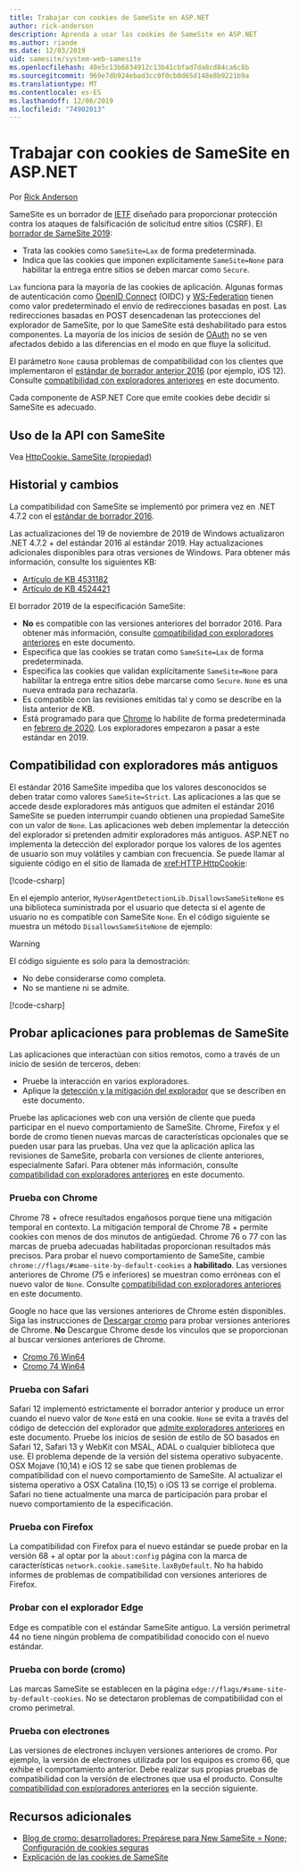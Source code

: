```yaml
---
title: Trabajar con cookies de SameSite en ASP.NET
author: rick-anderson
description: Aprenda a usar las cookies de SameSite en ASP.NET
ms.author: riande
ms.date: 12/03/2019
uid: samesite/system-web-samesite
ms.openlocfilehash: 40e5c13b6834912c13b41cbfad7da8cd84ca6c8b
ms.sourcegitcommit: 969e7db924ebad3cc0f0cb0d65d148e8b9221b9a
ms.translationtype: MT
ms.contentlocale: es-ES
ms.lasthandoff: 12/06/2019
ms.locfileid: "74902013"
---
```

# <a name="work-with-samesite-cookies-in-aspnet"></a>Trabajar con cookies de SameSite en ASP.NET

Por [Rick Anderson](https://twitter.com/RickAndMSFT)

SameSite es un borrador de [IETF](https://ietf.org/about/) diseñado para proporcionar protección contra los ataques de falsificación de solicitud entre sitios (CSRF). El [borrador de SameSite 2019](https://tools.ietf.org/html/draft-west-cookie-incrementalism-00):

* Trata las cookies como `SameSite=Lax` de forma predeterminada.
* Indica que las cookies que imponen explícitamente `SameSite=None` para habilitar la entrega entre sitios se deben marcar como `Secure`.

`Lax` funciona para la mayoría de las cookies de aplicación. Algunas formas de autenticación como [OpenID Connect](https://openid.net/connect/) (OIDC) y [WS-Federation](https://auth0.com/docs/protocols/ws-fed) tienen como valor predeterminado el envío de redirecciones basadas en post. Las redirecciones basadas en POST desencadenan las protecciones del explorador de SameSite, por lo que SameSite está deshabilitado para estos componentes. La mayoría de los inicios de sesión de [OAuth](https://oauth.net/) no se ven afectados debido a las diferencias en el modo en que fluye la solicitud.

El parámetro `None` causa problemas de compatibilidad con los clientes que implementaron el [estándar de borrador anterior 2016](https://tools.ietf.org/html/draft-west-first-party-cookies-07) (por ejemplo, iOS 12). Consulte [compatibilidad con exploradores anteriores](#sob) en este documento.

Cada componente de ASP.NET Core que emite cookies debe decidir si SameSite es adecuado.

## <a name="api-usage-with-samesite"></a>Uso de la API con SameSite

Vea [HttpCookie. SameSite (propiedad)](/dotnet/api/system.web.httpcookie.samesite#System_Web_HttpCookie_SameSite)

## <a name="history-and-changes"></a>Historial y cambios

La compatibilidad con SameSite se implementó por primera vez en .NET 4.7.2 con el [estándar de borrador 2016](https://tools.ietf.org/html/draft-west-first-party-cookies-07#section-4.1).

Las actualizaciones del 19 de noviembre de 2019 de Windows actualizaron .NET 4.7.2 + del estándar 2016 al estándar 2019. Hay actualizaciones adicionales disponibles para otras versiones de Windows. Para obtener más información, consulte los siguientes KB:

* [Artículo de KB 4531182](https://support.microsoft.com/help/4531182/kb4531182)
* [Artículo de KB 4524421](https://support.microsoft.com/help/4524421/kb4524421)

 El borrador 2019 de la especificación SameSite:

* **No** es compatible con las versiones anteriores del borrador 2016. Para obtener más información, consulte [compatibilidad con exploradores anteriores](#sob) en este documento.
* Especifica que las cookies se tratan como `SameSite=Lax` de forma predeterminada.
* Especifica las cookies que validan explícitamente `SameSite=None` para habilitar la entrega entre sitios debe marcarse como `Secure`. `None` es una nueva entrada para rechazarla.
* Es compatible con las revisiones emitidas tal y como se describe en la lista anterior de KB.
* Está programado para que [Chrome](https://chromestatus.com/feature/5088147346030592) lo habilite de forma predeterminada en [febrero de 2020](https://blog.chromium.org/2019/10/developers-get-ready-for-new.html). Los exploradores empezaron a pasar a este estándar en 2019.

<a name="sob"></a>

## <a name="supporting-older-browsers"></a>Compatibilidad con exploradores más antiguos

El estándar 2016 SameSite impediba que los valores desconocidos se deben tratar como valores `SameSite=Strict`. Las aplicaciones a las que se accede desde exploradores más antiguos que admiten el estándar 2016 SameSite se pueden interrumpir cuando obtienen una propiedad SameSite con un valor de `None`. Las aplicaciones web deben implementar la detección del explorador si pretenden admitir exploradores más antiguos. ASP.NET no implementa la detección del explorador porque los valores de los agentes de usuario son muy volátiles y cambian con frecuencia. Se puede llamar al siguiente código en el sitio de llamada de <xref:HTTP.HttpCookie>:

[!code-csharp[](sample/SameSiteCheck.cs?name=snippet)]

En el ejemplo anterior, `MyUserAgentDetectionLib.DisallowsSameSiteNone` es una biblioteca suministrada por el usuario que detecta si el agente de usuario no es compatible con SameSite `None`. En el código siguiente se muestra un método `DisallowsSameSiteNone` de ejemplo:

> [!WARNING]
> El código siguiente es solo para la demostración:
> * No debe considerarse como completa.
> * No se mantiene ni se admite.

[!code-csharp[](sample/SameSiteCheck.cs?name=snippet2)]

## <a name="test-apps-for-samesite-problems"></a>Probar aplicaciones para problemas de SameSite

Las aplicaciones que interactúan con sitios remotos, como a través de un inicio de sesión de terceros, deben:

* Pruebe la interacción en varios exploradores.
* Aplique la [detección y la mitigación del explorador](#sob) que se describen en este documento.

Pruebe las aplicaciones web con una versión de cliente que pueda participar en el nuevo comportamiento de SameSite. Chrome, Firefox y el borde de cromo tienen nuevas marcas de características opcionales que se pueden usar para las pruebas. Una vez que la aplicación aplica las revisiones de SameSite, probarla con versiones de cliente anteriores, especialmente Safari. Para obtener más información, consulte [compatibilidad con exploradores anteriores](#sob) en este documento.

### <a name="test-with-chrome"></a>Prueba con Chrome

Chrome 78 + ofrece resultados engañosos porque tiene una mitigación temporal en contexto. La mitigación temporal de Chrome 78 + permite cookies con menos de dos minutos de antigüedad. Chrome 76 o 77 con las marcas de prueba adecuadas habilitadas proporcionan resultados más precisos. Para probar el nuevo comportamiento de SameSite, cambie `chrome://flags/#same-site-by-default-cookies` a **habilitado**. Las versiones anteriores de Chrome (75 e inferiores) se muestran como erróneas con el nuevo valor de `None`. Consulte [compatibilidad con exploradores anteriores](#sob) en este documento.

Google no hace que las versiones anteriores de Chrome estén disponibles. Siga las instrucciones de [Descargar cromo](https://www.chromium.org/getting-involved/download-chromium) para probar versiones anteriores de Chrome. **No** Descargue Chrome desde los vínculos que se proporcionan al buscar versiones anteriores de Chrome.

* [Cromo 76 Win64](https://commondatastorage.googleapis.com/chromium-browser-snapshots/index.html?prefix=Win_x64/664998/)
* [Cromo 74 Win64](https://commondatastorage.googleapis.com/chromium-browser-snapshots/index.html?prefix=Win_x64/638880/)

### <a name="test-with-safari"></a>Prueba con Safari

Safari 12 implementó estrictamente el borrador anterior y produce un error cuando el nuevo valor de `None` está en una cookie. `None` se evita a través del código de detección del explorador que [admite exploradores anteriores](#sob) en este documento. Pruebe los inicios de sesión de estilo de SO basados en Safari 12, Safari 13 y WebKit con MSAL, ADAL o cualquier biblioteca que use. El problema depende de la versión del sistema operativo subyacente. OSX Mojave (10,14) e iOS 12 se sabe que tienen problemas de compatibilidad con el nuevo comportamiento de SameSite. Al actualizar el sistema operativo a OSX Catalina (10,15) o iOS 13 se corrige el problema. Safari no tiene actualmente una marca de participación para probar el nuevo comportamiento de la especificación.

### <a name="test-with-firefox"></a>Prueba con Firefox

La compatibilidad con Firefox para el nuevo estándar se puede probar en la versión 68 + al optar por la `about:config` página con la marca de características `network.cookie.sameSite.laxByDefault`. No ha habido informes de problemas de compatibilidad con versiones anteriores de Firefox.

### <a name="test-with-edge-browser"></a>Probar con el explorador Edge

Edge es compatible con el estándar SameSite antiguo. La versión perimetral 44 no tiene ningún problema de compatibilidad conocido con el nuevo estándar.

### <a name="test-with-edge-chromium"></a>Prueba con borde (cromo)

Las marcas SameSite se establecen en la página `edge://flags/#same-site-by-default-cookies`. No se detectaron problemas de compatibilidad con el cromo perimetral.

### <a name="test-with-electron"></a>Prueba con electrones

Las versiones de electrones incluyen versiones anteriores de cromo. Por ejemplo, la versión de electrones utilizada por los equipos es cromo 66, que exhibe el comportamiento anterior. Debe realizar sus propias pruebas de compatibilidad con la versión de electrones que usa el producto. Consulte [compatibilidad con exploradores anteriores](#sob) en la sección siguiente.

## <a name="additional-resources"></a>Recursos adicionales

* [Blog de cromo: desarrolladores: Prepárese para New SameSite = None; Configuración de cookies seguras](https://blog.chromium.org/2019/10/developers-get-ready-for-new.html)
* [Explicación de las cookies de SameSite](https://web.dev/samesite-cookies-explained/)
